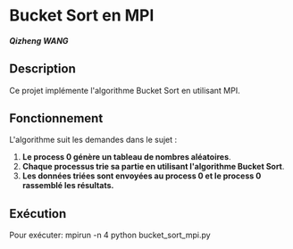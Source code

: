 # Bucket Sort en MPI

##### Qizheng WANG

## Description
Ce projet implémente l'algorithme Bucket Sort en utilisant MPI.

## Fonctionnement
L'algorithme suit les demandes dans le sujet :
1. **Le process 0 génère un tableau de nombres aléatoires**.
2. **Chaque processus trie sa partie en utilisant l'algorithme Bucket Sort**.
3. **Les données triées sont envoyées au process 0 et le process 0 rassemblé les résultats.**

## Exécution
Pour exécuter:
mpirun -n 4 python bucket_sort_mpi.py


